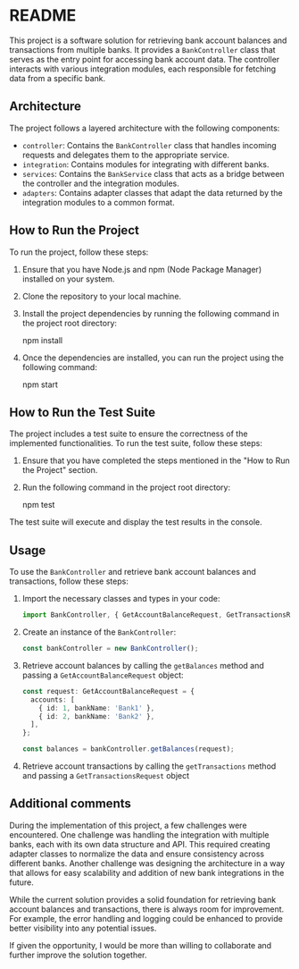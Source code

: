 # README

This project is a software solution for retrieving bank account balances and transactions from multiple banks. It provides a `BankController` class that serves as the entry point for accessing bank account data. The controller interacts with various integration modules, each responsible for fetching data from a specific bank.

## Architecture

The project follows a layered architecture with the following components:

- `controller`: Contains the `BankController` class that handles incoming requests and delegates them to the appropriate service.
- `integration`: Contains modules for integrating with different banks.
- `services`: Contains the `BankService` class that acts as a bridge between the controller and the integration modules.
- `adapters`: Contains adapter classes that adapt the data returned by the integration modules to a common format.

## How to Run the Project

To run the project, follow these steps:

1. Ensure that you have Node.js and npm (Node Package Manager) installed on your system.
2. Clone the repository to your local machine.
3. Install the project dependencies by running the following command in the project root directory:

   npm install

4. Once the dependencies are installed, you can run the project using the following command:

   npm start


## How to Run the Test Suite

The project includes a test suite to ensure the correctness of the implemented functionalities. To run the test suite, follow these steps:

1. Ensure that you have completed the steps mentioned in the "How to Run the Project" section.
2. Run the following command in the project root directory:

   npm test


The test suite will execute and display the test results in the console.

## Usage

To use the `BankController` and retrieve bank account balances and transactions, follow these steps:

1. Import the necessary classes and types in your code:
   ```typescript
   import BankController, { GetAccountBalanceRequest, GetTransactionsRequest } from './src/controllers/BankController';
   ```

2. Create an instance of the `BankController`:
   ```typescript
   const bankController = new BankController();
   ```

3. Retrieve account balances by calling the `getBalances` method and passing a `GetAccountBalanceRequest` object:
   ```typescript
   const request: GetAccountBalanceRequest = {
     accounts: [
       { id: 1, bankName: 'Bank1' },
       { id: 2, bankName: 'Bank2' },
     ],
   };

   const balances = bankController.getBalances(request);
   ```

4. Retrieve account transactions by calling the `getTransactions` method and passing a `GetTransactionsRequest` object

## Additional comments

During the implementation of this project, a few challenges were encountered. One challenge was handling the integration with multiple banks, each with its own data structure and API. This required creating adapter classes to normalize the data and ensure consistency across different banks. Another challenge was designing the architecture in a way that allows for easy scalability and addition of new bank integrations in the future.

While the current solution provides a solid foundation for retrieving bank account balances and transactions, there is always room for improvement. For example, the error handling and logging could be enhanced to provide better visibility into any potential issues.

If given the opportunity, I would be more than willing to collaborate and further improve the solution together. 
